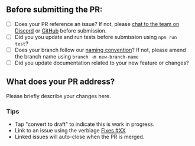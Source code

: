 ## Before submitting the PR:
- [ ] Does your PR reference an issue? If not, please [chat to the team on Discord](https://discord.gg/EXqV7W8MtY) or [GitHub](https://github.com/Brain-Bones/skeleton/discussions) before submission.
- [ ] Did you you update and run tests before submission using `npm run test`?
- [ ] Does your branch follow our [naming convention](https://www.skeleton.dev/docs/contributions)? If not, please amend the branch name using `branch -m new-branch-name`
- [ ] Did you update documentation related to your new feature or changes?

## What does your PR address?

Please briefly describe your changes here.

### Tips
- Tap "convert to draft" to indicate this is work in progress.
- Link to an issue using the verbiage [Fixes #XX](https://docs.github.com/en/issues/tracking-your-work-with-issues/linking-a-pull-request-to-an-issue#linking-a-pull-request-to-an-issue-using-a-keyword)
- Linked issues will auto-close when the PR is merged.